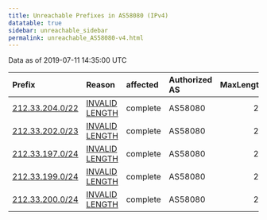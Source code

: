 ```yaml
---
title: Unreachable Prefixes in AS58080 (IPv4)
datatable: true
sidebar: unreachable_sidebar
permalink: unreachable_AS58080-v4.html
---
```


Data as of 2019-07-11 14:35:00 UTC


<div class="datatable-begin"></div>

| Prefix                                                   | Reason                                                                                                    | affected   | Authorized AS   |   MaxLength | Anchor                                         |   unreachable /24s |
|:---------------------------------------------------------|:----------------------------------------------------------------------------------------------------------|:-----------|:----------------|------------:|:-----------------------------------------------|-------------------:|
| [212.33.204.0/22](https://stat.ripe.net/212.33.204.0/22) | [INVALID LENGTH](https://rpki-validator.ripe.net/announcement-preview?asn=AS58080&prefix=212.33.204.0/22) | complete   | AS58080         |          20 | [RIPE](unreachable_RIPE_NCC_RPKI_Root-v4.html) |                  4 |
| [212.33.202.0/23](https://stat.ripe.net/212.33.202.0/23) | [INVALID LENGTH](https://rpki-validator.ripe.net/announcement-preview?asn=AS58080&prefix=212.33.202.0/23) | complete   | AS58080         |          20 | [RIPE](unreachable_RIPE_NCC_RPKI_Root-v4.html) |                  2 |
| [212.33.197.0/24](https://stat.ripe.net/212.33.197.0/24) | [INVALID LENGTH](https://rpki-validator.ripe.net/announcement-preview?asn=AS58080&prefix=212.33.197.0/24) | complete   | AS58080         |          20 | [RIPE](unreachable_RIPE_NCC_RPKI_Root-v4.html) |                  1 |
| [212.33.199.0/24](https://stat.ripe.net/212.33.199.0/24) | [INVALID LENGTH](https://rpki-validator.ripe.net/announcement-preview?asn=AS58080&prefix=212.33.199.0/24) | complete   | AS58080         |          20 | [RIPE](unreachable_RIPE_NCC_RPKI_Root-v4.html) |                  1 |
| [212.33.200.0/24](https://stat.ripe.net/212.33.200.0/24) | [INVALID LENGTH](https://rpki-validator.ripe.net/announcement-preview?asn=AS58080&prefix=212.33.200.0/24) | complete   | AS58080         |          20 | [RIPE](unreachable_RIPE_NCC_RPKI_Root-v4.html) |                  1 |

<div class="datatable-end"></div>